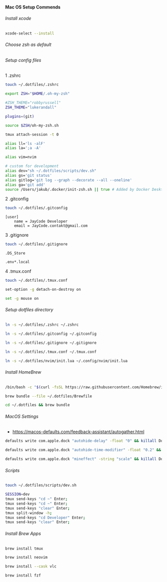 #### Mac OS Setup Commends

###### Install xcode

```zsh
xcode-select --install
```


###### Choose zsh as default


###### Setup config files

1 .zshrc

```zsh
touch ~/.dotfiles/.zshrc
```
```zsh
export ZSH="$HOME/.oh-my-zsh"

#ZSH_THEME="robbyrussell"
ZSH_THEME="lukerandall"

plugins=(git)

source $ZSH/oh-my-zsh.sh

tmux attach-session -t 0

alias ll='ls -alF'
alias la=';a -A'

alias vim=nvim

# custom for development
alias dev="sh ~/.dotfiles/scripts/dev.sh"
alias gs='git status'
alias gitlog='git log --graph --decorate --all --oneline'
alias ga='git add'
source /Users/jakub/.docker/init-zsh.sh || true # Added by Docker Desktop
```

2 .gitconfig

```zsh
touch ~/.dotfiles/.gitconfig
```
```git
[user]
	name = JayCode Developer
	email = JayCode.contakt@gmail.com
```

3 .gitignore

```zsh
touch ~/.dotfiles/.gitignore
```
```git
.DS_Store

.env*.local
```

4 .tmux.conf

```zsh
touch ~/.dotfiles/.tmux.conf
```
```bash
set-option -g detach-on-destroy on

set -g mouse on
```


###### Setup dotfiles directory

```zsh
ln -s ~/.dotfiles/.zshrc ~/.zshrc
```
```zsh
ln -s ~/.dotfiles/.gitconfig ~/.gitconfig
```
```zsh
ln -s ~/.dotfiles/.gitignore ~/.gitignore
```
```zsh
ln -s ~/.dotfiles/.tmux.conf ~/.tmux.conf
```
```zsh
ln -s ~/.dotfiles/nvim/init.lua ~/.config/nvim/init.lua
```


###### Install HomeBrew

```zsh
/bin/bash -c "$(curl -fsSL https://raw.githubusercontent.com/Homebrew/install/HEAD/install.sh)
```
```zsh
brew bundle --file ~/.dotfiles/Brewfile
```
```zsh
cd ~/.dotfiles && brew bundle
```


###### MacOS Settings

- https://macos-defaults.com/feedback-assistant/autogather.html

```zsh
defaults write com.apple.dock "autohide-delay" -float "0" && killall Dock
```
```zsh
defaults write com.apple.dock "autohide-time-modifier" -float "0.2" && killall Dock
```
```zsh
defaults write com.apple.dock "mineffect" -string "scale" && killall Dock
```


###### Scripts

```zsh
touch ~/.dotfiles/scripts/dev.sh
```
```zsh
SESSION=dev
tmux send-keys "cd ~" Enter;
tmux send-keys "cd ~" Enter;
tmux send-keys "clear" Enter;
tmux split-window -h;
tmux send-keys "cd Developer" Enter;
tmux send-keys "clear" Enter;
```

###### Install Brew Apps

```zsh
brew install tmux
```
```zsh
brew install neovim
```
```zsh
brew install --cask vlc
```
```zsh
brew install fzf
```
